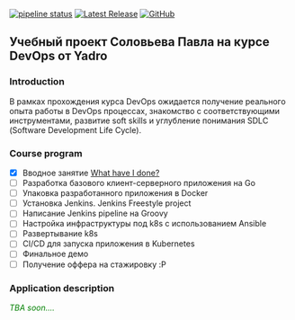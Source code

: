 [![pipeline status](https://gitlab-pub.yadro.com/devops-school-2024/student/p.solovev/badges/main/pipeline.svg)](https://gitlab-pub.yadro.com/devops-school-2024/student/p.solovev/-/commits/main)
[![Latest Release](https://gitlab-pub.yadro.com/devops-school-2024/student/p.solovev/-/badges/release.svg)](https://gitlab-pub.yadro.com/devops-school-2024/student/p.solovev/-/releases)
[![GitHub](https://img.shields.io/badge/GitHub-malinkamedok-blue?logo=github)](https://github.com/malinkamedok)

## Учебный проект Соловьева Павла на курсе DevOps от Yadro

### Introduction

В рамках прохождения курса DevOps ожидается получение реального опыта работы в DevOps процессах, знакомство с соответствующими инструментами, развитие soft skills и углубление понимания SDLС (Software Development Life Cycle).

### Сourse program

- [x] Вводное занятие [What have I done?](https://gitlab-pub.yadro.com/devops-school-2024/student/p.solovev/-/merge_requests/1)
- [ ] Разработка базового клиент-серверного приложения на Go
- [ ] Упаковка разработанного приложения в Docker
- [ ] Установка Jenkins. Jenkins Freestyle project
- [ ] Написание Jenkins pipeline на Groovy
- [ ] Настройка инфраструктуры под k8s с использованием Ansible
- [ ] Развертывание k8s
- [ ] CI/CD для запуска приложения в Kubernetes
- [ ] Финальное демо
- [ ] Получение оффера на стажировку :P

### Application description

*<span style="color:green">TBA soon....</span>*
